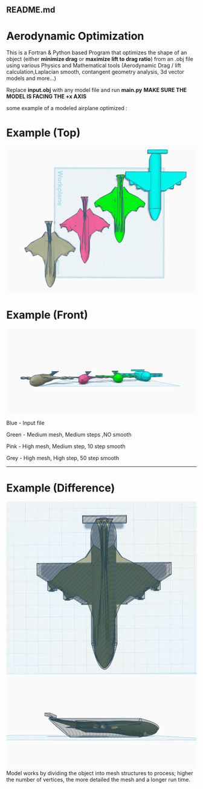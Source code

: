 ## README.md
# Aerodynamic Optimization

This is a Fortran & Python based Program that optimizes the shape of an object (either **minimize drag** or **maximize lift to drag ratio**) from an .obj file using various Physics and Mathematical tools (Aerodynamic Drag / lift calculation,Laplacian smooth, contangent geometry analysis, 3d vector models and more...)

Replace **input.obj**  with any model file and run **main.py**
**MAKE SURE THE MODEL IS FACING THE +x AXIS**




some example of a modeled airplane optimized :
# Example (Top)
![text]( Example_images/PolygonGradientSmooth.png "Highest Quality to lowest")


# Example (Front)
![text]( Example_images/PolygonGradientSmoothf.png "Low number of polygons and limited smooth")

Blue - Input file

Green - Medium mesh, Medium steps ,NO smooth

Pink - High mesh, Medium step, 10 step smooth

Grey - High mesh, High step, 50 step smooth


---
  
# Example (Difference)
![text]( Example_images/HpST.png "Low number of polygons and limited smooth")
![text]( Example_images/HpSS.png "Low number of polygons and limited smooth")
Model works by dividing the object into mesh structures to process; higher the number of vertices, the more detailed the mesh and a longer run time.


